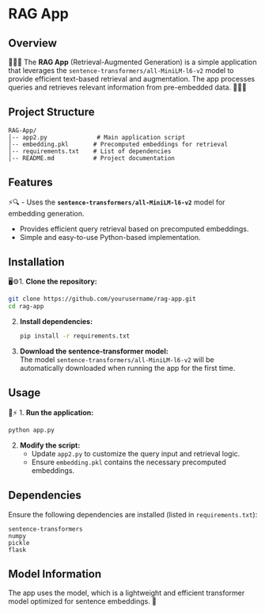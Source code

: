 # RAG App

## Overview

🚀📄✨ The **RAG App** (Retrieval-Augmented Generation) is a simple application that leverages the `sentence-transformers/all-MiniLM-l6-v2` model to provide efficient text-based retrieval and augmentation. The app processes queries and retrieves relevant information from pre-embedded data. 🚀📄✨

## Project Structure

```
RAG-App/
│-- app2.py              # Main application script
│-- embedding.pkl       # Precomputed embeddings for retrieval
│-- requirements.txt    # List of dependencies
│-- README.md           # Project documentation
```

## Features

⚡🔍 - Uses the **`sentence-transformers/all-MiniLM-l6-v2`** model for embedding generation.

- Provides efficient query retrieval based on precomputed embeddings.
- Simple and easy-to-use Python-based implementation.

## Installation

🖥️⚙️1. **Clone the repository:** 

```bash
git clone https://github.com/yourusername/rag-app.git
cd rag-app
```

2. **Install dependencies:**

   ```bash
   pip install -r requirements.txt
   ```

3. **Download the sentence-transformer model:**\
   The model `sentence-transformers/all-MiniLM-l6-v2` will be automatically downloaded when running the app for the first time. 

## Usage

📝⚡ 1. **Run the application:**

```bash
python app.py
```

2. **Modify the script:**
   - Update `app2.py` to customize the query input and retrieval logic.
   - Ensure `embedding.pkl` contains the necessary precomputed embeddings. 

## Dependencies

Ensure the following dependencies are installed (listed in `requirements.txt`):

```
sentence-transformers
numpy
pickle
flask
```



## Model Information

The app uses the model, which is a lightweight and efficient transformer model optimized for sentence embeddings. 🤖

